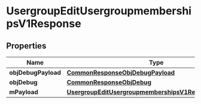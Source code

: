 

# UsergroupEditUsergroupmembershipsV1Response

## Properties

Name | Type | Description | Notes
------------ | ------------- | ------------- | -------------
**objDebugPayload** | [**CommonResponseObjDebugPayload**](CommonResponseObjDebugPayload.md) |  | 
**objDebug** | [**CommonResponseObjDebug**](CommonResponseObjDebug.md) |  |  [optional]
**mPayload** | [**UsergroupEditUsergroupmembershipsV1ResponseMPayload**](UsergroupEditUsergroupmembershipsV1ResponseMPayload.md) |  | 




